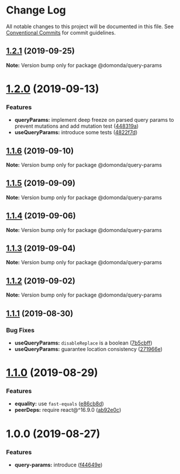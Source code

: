 # Change Log

All notable changes to this project will be documented in this file.
See [Conventional Commits](https://conventionalcommits.org) for commit guidelines.

## [1.2.1](https://github.com/domonda/domonda-js/compare/@domonda/query-params@1.2.0...@domonda/query-params@1.2.1) (2019-09-25)

**Note:** Version bump only for package @domonda/query-params





# [1.2.0](https://github.com/domonda/domonda-js/compare/@domonda/query-params@1.1.6...@domonda/query-params@1.2.0) (2019-09-13)


### Features

* **queryParams:** implement deep freeze on parsed query params to prevent mutations and add mutation test ([448319a](https://github.com/domonda/domonda-js/commit/448319a))
* **useQueryParams:** introduce some tests ([4822f7d](https://github.com/domonda/domonda-js/commit/4822f7d))





## [1.1.6](https://github.com/domonda/domonda-js/compare/@domonda/query-params@1.1.5...@domonda/query-params@1.1.6) (2019-09-10)

**Note:** Version bump only for package @domonda/query-params





## [1.1.5](https://github.com/domonda/domonda-js/compare/@domonda/query-params@1.1.4...@domonda/query-params@1.1.5) (2019-09-09)

**Note:** Version bump only for package @domonda/query-params





## [1.1.4](https://github.com/domonda/domonda-js/compare/@domonda/query-params@1.1.3...@domonda/query-params@1.1.4) (2019-09-06)

**Note:** Version bump only for package @domonda/query-params





## [1.1.3](https://github.com/domonda/domonda-js/compare/@domonda/query-params@1.1.2...@domonda/query-params@1.1.3) (2019-09-04)

**Note:** Version bump only for package @domonda/query-params





## [1.1.2](https://github.com/domonda/domonda-js/compare/@domonda/query-params@1.1.1...@domonda/query-params@1.1.2) (2019-09-02)

**Note:** Version bump only for package @domonda/query-params





## [1.1.1](https://github.com/domonda/domonda-js/compare/@domonda/query-params@1.1.0...@domonda/query-params@1.1.1) (2019-08-30)


### Bug Fixes

* **useQueryParams:** `disableReplace` is a boolean ([7b5cbff](https://github.com/domonda/domonda-js/commit/7b5cbff))
* **useQueryParams:** guarantee location consistency ([271966e](https://github.com/domonda/domonda-js/commit/271966e))





# [1.1.0](https://github.com/domonda/domonda-js/compare/@domonda/query-params@1.0.0...@domonda/query-params@1.1.0) (2019-08-29)


### Features

* **equality:** use `fast-equals` ([e86cb8d](https://github.com/domonda/domonda-js/commit/e86cb8d))
* **peerDeps:** require react@^16.9.0 ([ab92e0c](https://github.com/domonda/domonda-js/commit/ab92e0c))





# 1.0.0 (2019-08-27)


### Features

* **query-params:** introduce ([f44649e](https://github.com/domonda/domonda-js/commit/f44649e))

